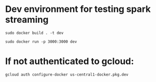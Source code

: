 # Dev environment for testing spark streaming

`sudo docker build . -t dev`

`sudo docker run -p 3000:3000 dev`

# If not authenticated to gcloud:

`gcloud auth configure-docker us-central1-docker.pkg.dev`